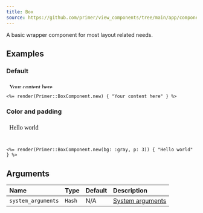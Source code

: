 ```yaml
---
title: Box
source: https://github.com/primer/view_components/tree/main/app/components/primer/box_component.rb
---
```


<!-- Warning: AUTO-GENERATED file, do not edit. Add code comments to your Ruby instead <3 -->

A basic wrapper component for most layout related needs.

## Examples

### Default

<iframe style="width: 100%; border: 0px; height: 20px;" srcdoc="<html><head><link href='https://unpkg.com/@primer/css/dist/primer.css' rel='stylesheet'></head><body><div>Your content here</div></body></html>"></iframe>

```erb
<%= render(Primer::BoxComponent.new) { "Your content here" } %>
```

### Color and padding

<iframe style="width: 100%; border: 0px; height: 54px;" srcdoc="<html><head><link href='https://unpkg.com/@primer/css/dist/primer.css' rel='stylesheet'></head><body><div class='bg-gray p-3'>Hello world</div></body></html>"></iframe>

```erb
<%= render(Primer::BoxComponent.new(bg: :gray, p: 3)) { "Hello world" } %>
```

## Arguments

| Name | Type | Default | Description |
| :- | :- | :- | :- |
| `system_arguments` | `Hash` | N/A | [System arguments](/system-arguments) |
